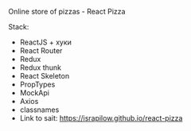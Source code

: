 Online store of pizzas - React Pizza

Stack:

- ReactJS + хуки
- React Router
- Redux
- Redux thunk
- React Skeleton
- PropTypes
- MockApi
- Axios
- classnames
- Link to sait: https://israpilow.github.io/react-pizza
